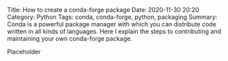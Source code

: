Title: How to create a conda-forge package
Date: 2020-11-30 20:20
Category: Python
Tags: conda, conda-forge, python, packaging
Summary: Conda is a powerful package manager with which you can distribute code written in all kinds of languages. Here I explain the steps to contributing and maintaining your own conda-forge package.

Placeholder
